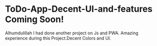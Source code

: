 # ToDo-App-Decent-UI-and-features Coming Soon!
Alhumdulillah I had done another project on Js and PWA.
Amazing experience during this Project.Decent Colors and UI.

